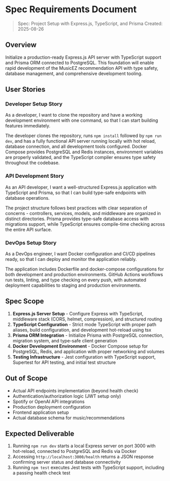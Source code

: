# Spec Requirements Document

> Spec: Project Setup with Express.js, TypeScript, and Prisma
> Created: 2025-08-26

## Overview

Initialize a production-ready Express.js API server with TypeScript support and Prisma ORM connected to PostgreSQL. This foundation will enable rapid development of the MusicEZ recommendation API with type safety, database management, and comprehensive development tooling.

## User Stories

### Developer Setup Story

As a developer, I want to clone the repository and have a working development environment with one command, so that I can start building features immediately.

The developer clones the repository, runs `npm install` followed by `npm run dev`, and has a fully functional API server running locally with hot reload, database connection, and all development tools configured. Docker Compose provides PostgreSQL and Redis instances, environment variables are properly validated, and the TypeScript compiler ensures type safety throughout the codebase.

### API Development Story

As an API developer, I want a well-structured Express.js application with TypeScript and Prisma, so that I can build type-safe endpoints with database operations.

The project structure follows best practices with clear separation of concerns - controllers, services, models, and middleware are organized in distinct directories. Prisma provides type-safe database access with migrations support, while TypeScript ensures compile-time checking across the entire API surface.

### DevOps Setup Story

As a DevOps engineer, I want Docker configuration and CI/CD pipelines ready, so that I can deploy and monitor the application reliably.

The application includes Dockerfile and docker-compose configurations for both development and production environments. GitHub Actions workflows run tests, linting, and type checking on every push, with automated deployment capabilities to staging and production environments.

## Spec Scope

1. **Express.js Server Setup** - Configure Express with TypeScript, middleware stack (CORS, helmet, compression), and structured routing
2. **TypeScript Configuration** - Strict mode TypeScript with proper path aliases, build configuration, and development hot-reload using tsx
3. **Prisma ORM Integration** - Initialize Prisma with PostgreSQL connection, migration system, and type-safe client generation
4. **Docker Development Environment** - Docker Compose setup for PostgreSQL, Redis, and application with proper networking and volumes
5. **Testing Infrastructure** - Jest configuration with TypeScript support, Supertest for API testing, and initial test structure

## Out of Scope

- Actual API endpoints implementation (beyond health check)
- Authentication/authorization logic (JWT setup only)
- Spotify or OpenAI API integrations
- Production deployment configuration
- Frontend application setup
- Actual database schema for music/recommendations

## Expected Deliverable

1. Running `npm run dev` starts a local Express server on port 3000 with hot-reload, connected to PostgreSQL and Redis via Docker
2. Accessing `http://localhost:3000/health` returns a JSON response confirming server status and database connectivity
3. Running `npm test` executes Jest tests with TypeScript support, including a passing health check test